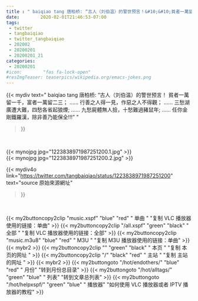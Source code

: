 ```yaml
---
title : " baiqiao tang 唐柏桥: “古人（刘伯温）的警世预言！&#10;&#10;貧者一萬留一千，富者一萬留二三；&#10;......&#10;&#10;行善之人得一見，作惡之人不得觀；&#10;......&#10;&#10;三愁湖廣遭大難，四愁各省起狼煙;&#10;......&#10;&#10;九愁屍體無人撿，十愁難過豬鼠年;&#10;......&#10;&#10;任你金剛鐵羅漢，除非善乃能保全!!!”  "
date:        2020-02-01T21:46:53-07:00
tags:
 - twitter
 - tangbaiqiao
 - twitter_tangbaiqiao
 - 202002
 - 20200201
 - 20200201_21
categories:
 - 20200201
#icon:        "fas fa-lock-open"
#resImgTeaser: teaserpics/wikipedia.org/emacs-jokes.png
---
```


{{< mydiv text=" baiqiao tang 唐柏桥: “古人（刘伯温）的警世预言！&#10;&#10;貧者一萬留一千，富者一萬留二三；&#10;......&#10;&#10;行善之人得一見，作惡之人不得觀；&#10;......&#10;&#10;三愁湖廣遭大難，四愁各省起狼煙;&#10;......&#10;&#10;九愁屍體無人撿，十愁難過豬鼠年;&#10;......&#10;&#10;任你金剛鐵羅漢，除非善乃能保全!!!”  "
>}}
<br>


 {{< mynojpg jpg="1223838971987251200.1.jpg" >}}<br>  {{< mynojpg jpg="1223838971987251200.2.jpg" >}}<br> 



{{< mydiv4o link="https://twitter.com/tangbaiqiao/status/1223838971987251200"
text="source 原始來源網址"
>}}


<br>



{{< my2buttoncopy2clip "music.xspf"        "blue"   "red"    " 单曲 "  "复制 VLC 播放器使用的链接：单曲" >}} {{< my2buttoncopy2clip "/all.xspf"         "green"  "black"  " 全部 "  "复制 VLC 播放器使用的链接：全部" >}} {{< my2buttoncopy2clip "music.m3u8"        "blue"   "red"    " M3U  "    "复制 M3U 播放器使用的链接：单曲" >}} {{< mybr2 >}} {{< my2buttoncopy2clip ""                  "green"  "black"  " 本页 "    "复制 本页的网址 " >}} {{< my2buttoncopy2clip "/"                 "black"  "red"    " 主站 "    "复制 主站的网址 " >}} {{< mybr2 >}} {{< my2buttongoto      "/hot/endothers/"   "blue"   "red"    " 月份"   "转到月份总目录" >}} {{< my2buttongoto      "/hot/alltags/"     "green"  "blue"   " 列表"   "转到文章总列表" >}} {{< my2buttongoto      "/hot/helpxspf/"    "green"  "blue"   " 播放器" "如何使用 VLC 播放器或者 IPTV 播放器的教程" >}} 
